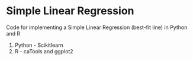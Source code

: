 # Simple Linear Regression
Code for implementing a Simple Linear Regression (best-fit line) in Python and R
1. Python - Scikitlearn
2. R - caTools and ggplot2
